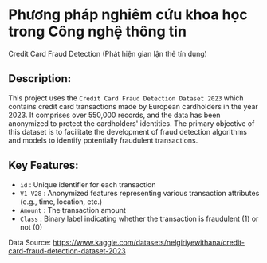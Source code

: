 # Phương pháp nghiêm cứu khoa học trong Công nghệ thông tin
Credit Card Fraud Detection (Phát hiện gian lận thẻ tín dụng)

## Description:
This project uses the `Credit Card Fraud Detection Dataset 2023` which contains credit card transactions made by European cardholders in the year 2023. It comprises over 550,000 records, and the data has been anonymized to protect the cardholders' identities. The primary objective of this dataset is to facilitate the development of fraud detection algorithms and models to identify potentially fraudulent transactions.

## Key Features:
- `id` : Unique identifier for each transaction
- `V1-V28` : Anonymized features representing various transaction attributes (e.g., time, location, etc.)
- `Amount` : The transaction amount
- `Class` : Binary label indicating whether the transaction is fraudulent (1) or not (0)

Data Source: https://www.kaggle.com/datasets/nelgiriyewithana/credit-card-fraud-detection-dataset-2023

